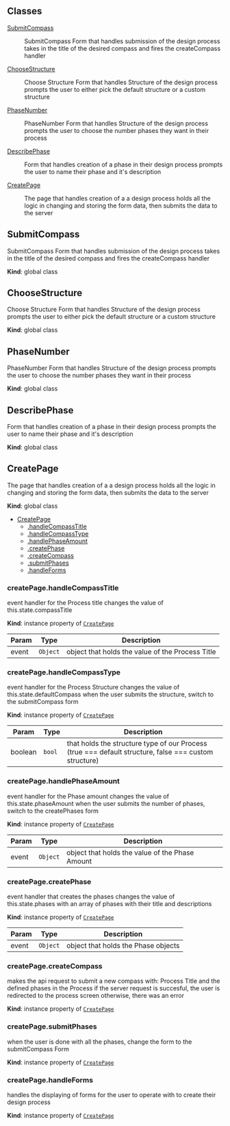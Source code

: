 ## Classes

<dl>
<dt><a href="#SubmitCompass">SubmitCompass</a></dt>
<dd><p>SubmitCompass
Form that handles submission of the design process
takes in the title of the desired compass and fires the createCompass handler</p>
</dd>
<dt><a href="#ChooseStructure">ChooseStructure</a></dt>
<dd><p>Choose Structure
Form that handles Structure of the design process
prompts the user to either pick the default structure or a custom structure</p>
</dd>
<dt><a href="#PhaseNumber">PhaseNumber</a></dt>
<dd><p>PhaseNumber
Form that handles Structure of the design process
prompts the user to choose the number phases they want in their process</p>
</dd>
<dt><a href="#DescribePhase">DescribePhase</a></dt>
<dd><p>Form that handles creation of a phase in their design process
prompts the user to name their phase and it&#39;s description</p>
</dd>
<dt><a href="#CreatePage">CreatePage</a></dt>
<dd><p>The page that handles creation of a a design process
holds all the logic in changing and storing the form data, then submits the data to the server</p>
</dd>
</dl>

<a name="SubmitCompass"></a>

## SubmitCompass
SubmitCompass
Form that handles submission of the design process
takes in the title of the desired compass and fires the createCompass handler

**Kind**: global class
<a name="ChooseStructure"></a>

## ChooseStructure
Choose Structure
Form that handles Structure of the design process
prompts the user to either pick the default structure or a custom structure

**Kind**: global class
<a name="PhaseNumber"></a>

## PhaseNumber
PhaseNumber
Form that handles Structure of the design process
prompts the user to choose the number phases they want in their process

**Kind**: global class
<a name="DescribePhase"></a>

## DescribePhase
Form that handles creation of a phase in their design process
prompts the user to name their phase and it's description

**Kind**: global class
<a name="CreatePage"></a>

## CreatePage
The page that handles creation of a a design process
holds all the logic in changing and storing the form data, then submits the data to the server

**Kind**: global class

* [CreatePage](#CreatePage)
    * [.handleCompassTitle](#CreatePage+handleCompassTitle)
    * [.handleCompassType](#CreatePage+handleCompassType)
    * [.handlePhaseAmount](#CreatePage+handlePhaseAmount)
    * [.createPhase](#CreatePage+createPhase)
    * [.createCompass](#CreatePage+createCompass)
    * [.submitPhases](#CreatePage+submitPhases)
    * [.handleForms](#CreatePage+handleForms)

<a name="CreatePage+handleCompassTitle"></a>

### createPage.handleCompassTitle
event handler for the Process title
changes the value of this.state.compassTitle

**Kind**: instance property of [<code>CreatePage</code>](#CreatePage)

| Param | Type | Description |
| --- | --- | --- |
| event | <code>Object</code> | object that holds the value of the Process Title |

<a name="CreatePage+handleCompassType"></a>

### createPage.handleCompassType
event handler for the Process Structure
changes the value of this.state.defaultCompass
when the user submits the structure, switch to the submitCompass form

**Kind**: instance property of [<code>CreatePage</code>](#CreatePage)

| Param | Type | Description |
| --- | --- | --- |
| boolean | <code>bool</code> | that holds the structure type of our Process (true === default structure, false === custom structure) |

<a name="CreatePage+handlePhaseAmount"></a>

### createPage.handlePhaseAmount
event handler for the Phase amount
changes the value of this.state.phaseAmount
when the user submits the number of phases, switch to the createPhases form

**Kind**: instance property of [<code>CreatePage</code>](#CreatePage)

| Param | Type | Description |
| --- | --- | --- |
| event | <code>Object</code> | object that holds the value of the Phase Amount |

<a name="CreatePage+createPhase"></a>

### createPage.createPhase
event handler that creates the phases
changes the value of this.state.phases with an array of phases with their title and descriptions

**Kind**: instance property of [<code>CreatePage</code>](#CreatePage)

| Param | Type | Description |
| --- | --- | --- |
| event | <code>Object</code> | object that holds the Phase objects |

<a name="CreatePage+createCompass"></a>

### createPage.createCompass
makes the api request to submit a new compass with: Process Title and the defined phases in the Process
if the server request is succesful, the user is redirected to the process screen
otherwise, there was an error

**Kind**: instance property of [<code>CreatePage</code>](#CreatePage)
<a name="CreatePage+submitPhases"></a>

### createPage.submitPhases
when the user is done with all the phases, change the form to the submitCompass Form

**Kind**: instance property of [<code>CreatePage</code>](#CreatePage)
<a name="CreatePage+handleForms"></a>

### createPage.handleForms
handles the displaying of forms for the user to operate with to create their design process

**Kind**: instance property of [<code>CreatePage</code>](#CreatePage)